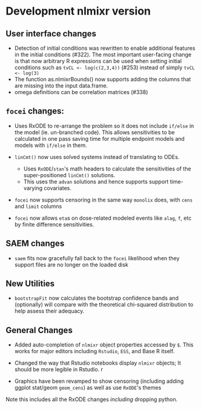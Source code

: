# Development nlmixr version

## User interface changes
 - Detection of initial conditions was rewritten to enable additional features
   in the initial conditions (#322). The most important user-facing change is
   that now arbitrary R expressions can be used when setting initial conditions
   such as `tvCL <- log(c(2,3,4))` (#253) instead of simply `tvCL <- log(3)`
 - The function as.nlmixrBounds() now supports adding the columns that are
   missing into the input data.frame.
 - omega definitions can be correlation matrices (#338)

## `focei` changes:
 - Uses RxODE to re-arrange the problem so it does not include
   `if/else` in the model (ie. un-branched code). This allows
   sensitivities to be calculated in one pass saving time for multiple
   endpoint models and models with `if/else` in them.

- `linCmt()` now uses solved systems instead of translating to ODEs.
  - Uses `RxODE`/`stan`'s math headers to calculate the sensitivities
    of the super-positioned `linCmt()` solutions.
  - This uses the `advan` solutions and hence supports
    support time-varying covariates.

- `focei` now supports censoring in the same way `monolix` does, with
  `cens` and `limit` columns

- `focei` now allows `eta`s on dose-related modeled events like
  `alag`, `f`, etc by finite difference sensitivities.

## SAEM changes

 - `saem` fits now gracefully fall back to the `focei` likelihood when
   they support files are no longer on the loaded disk

## New Utilities

 - `bootstrapFit` now calculates the bootstrap confidence bands and
   (optionally) will compare with the theoretical chi-squared
   distribution to help assess their adequacy.

## General Changes

 - Added auto-completion of `nlmixr` object properties accessed by
   `$`. This works for major editors including `Rstudio`, `ESS`, and
   Base R itself.

 - Changed the way that Rstudio notebooks display `nlmixr` objects; It
   should be more legible in Rstudio.
r
 - Graphics have been revamped to show censoring (including adding
   ggplot stat/geom `geom_cens`) as well as use `RxODE`'s themes

Note this includes all the RxODE changes *including* dropping python.
